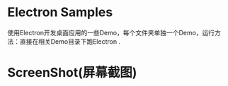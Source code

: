 # Electron Samples
使用Electron开发桌面应用的一些Demo，每个文件夹单独一个Demo，运行方法：直接在相关Demo目录下跑Electron .


#  ScreenShot(屏幕截图)


